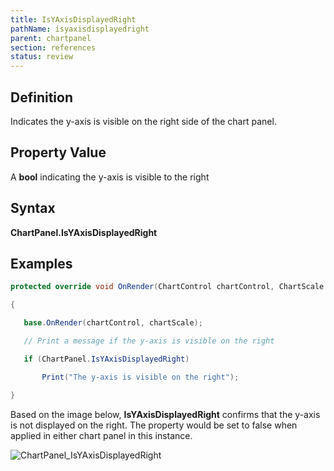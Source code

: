 ```yaml
---
title: IsYAxisDisplayedRight
pathName: isyaxisdisplayedright
parent: chartpanel
section: references
status: review
---
```


## Definition

Indicates the y-axis is visible on the right side of the chart panel.

## Property Value

A **bool** indicating the y-axis is visible to the right

## Syntax

**ChartPanel.IsYAxisDisplayedRight**

## Examples

```csharp
protected override void OnRender(ChartControl chartControl, ChartScale chartScale)

{

   base.OnRender(chartControl, chartScale);

   // Print a message if the y-axis is visible on the right

   if (ChartPanel.IsYAxisDisplayedRight)

       Print("The y-axis is visible on the right");

}
```

Based on the image below, **IsYAxisDisplayedRight** confirms that the y-axis is not displayed on the right. The property would be set to false when applied in either chart panel in this instance.

![ChartPanel_IsYAxisDisplayedRight](chartpanel_isyaxisdisplayedright.png)
